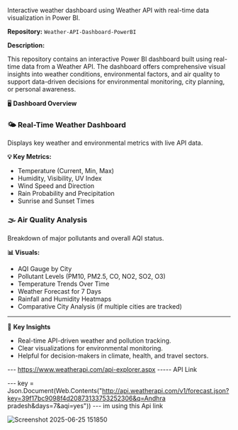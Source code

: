 Interactive weather dashboard using Weather API with real-time data visualization in Power BI.

**Repository:** `Weather-API-Dashboard-PowerBI`

**Description:**

This repository contains an interactive Power BI dashboard built using real-time data from a Weather API. The dashboard offers comprehensive visual insights into weather conditions, environmental factors, and air quality to support data-driven decisions for environmental monitoring, city planning, or personal awareness.


🖥️ **Dashboard Overview**

### 🌤️ Real-Time Weather Dashboard

Displays key weather and environmental metrics with live API data.

**💡 Key Metrics:**

* Temperature (Current, Min, Max)
* Humidity, Visibility, UV Index
* Wind Speed and Direction
* Rain Probability and Precipitation
* Sunrise and Sunset Times

### 🌫️ Air Quality Analysis

Breakdown of major pollutants and overall AQI status.

**📊 Visuals:**

* AQI Gauge by City
* Pollutant Levels (PM10, PM2.5, CO, NO2, SO2, O3)
* Temperature Trends Over Time
* Weather Forecast for 7 Days
* Rainfall and Humidity Heatmaps
* Comparative City Analysis (if multiple cities are tracked)

---

📌 **Key Insights**

* Real-time API-driven weather and pollution tracking.
* Clear visualizations for environmental monitoring.
* Helpful for decision-makers in climate, health, and travel sectors.



--- https://www.weatherapi.com/api-explorer.aspx  ----- API Link


--- key = Json.Document(Web.Contents("http://api.weatherapi.com/v1/forecast.json?key=39f17bc9098f4d20873133753252306&q=Andhra pradesh&days=7&aqi=yes")) --- im using this Api link 

![Screenshot 2025-06-25 151850](https://github.com/user-attachments/assets/842d198d-29d0-4577-8d38-b30a48104131)


